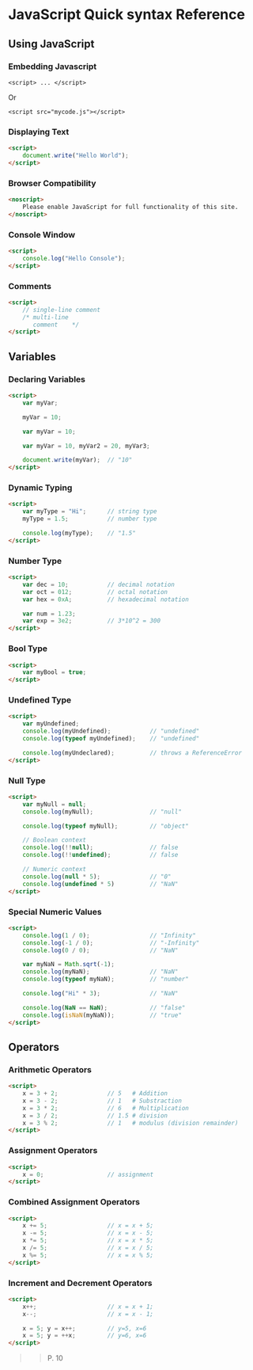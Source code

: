 # JavaScript Quick syntax Reference

## Using JavaScript

### Embedding Javascript

`<script> ... </script>`

Or

`<script src="mycode.js"></script>`

### Displaying Text

```html
<script>
    document.write("Hello World");
</script>
```

### Browser Compatibility

```html
<noscript>
    Please enable JavaScript for full functionality of this site.
</noscript>
```

### Console Window

```html
<script>
    console.log("Hello Console");
</script>
```

### Comments

```html
<script>
    // single-line comment
    /* multi-line
       comment    */
</script>
```

## Variables

### Declaring Variables

```html
<script>
    var myVar;

    myVar = 10;

    var myVar = 10;

    var myVar = 10, myVar2 = 20, myVar3;

    document.write(myVar);  // "10"
</script>
```

### Dynamic Typing

```html
<script>
    var myType = "Hi";      // string type
    myType = 1.5;           // number type

    console.log(myType);    // "1.5"
</script>
```

### Number Type

```html
<script>
    var dec = 10;           // decimal notation
    var oct = 012;          // octal notation
    var hex = 0xA;          // hexadecimal notation

    var num = 1.23;
    var exp = 3e2;          // 3*10^2 = 300
</script>
```

### Bool Type

```html
<script>
    var myBool = true;
</script>
```

### Undefined Type

```html
<script>
    var myUndefined;
    console.log(myUndefined);           // "undefined"
    console.log(typeof myUndefined);    // "undefined"

    console.log(myUndeclared);          // throws a ReferenceError
</script>
```

### Null Type

```html
<script>
    var myNull = null;
    console.log(myNull);                // "null"

    console.log(typeof myNull);         // "object"

    // Boolean context
    console.log(!!null);                // false
    console.log(!!undefined);           // false

    // Numeric context
    console.log(null * 5);              // "0"
    console.log(undefined * 5)          // "NaN"
</script>
```

### Special Numeric Values

```html
<script>
    console.log(1 / 0);                 // "Infinity"
    console.log(-1 / 0);                // "-Infinity"
    console.log(0 / 0);                 // "NaN"

    var myNaN = Math.sqrt(-1);
    console.log(myNaN);                 // "NaN"
    console.log(typeof myNaN);          // "number"

    console.log("Hi" * 3);              // "NaN"

    console.log(NaN == NaN);            // "false"
    console.log(isNaN(myNaN));          // "true"
</script>
```

## Operators

### Arithmetic Operators

```html
<script>
    x = 3 + 2;              // 5   # Addition
    x = 3 - 2;              // 1   # Substraction
    x = 3 * 2;              // 6   # Multiplication
    x = 3 / 2;              // 1.5 # division
    x = 3 % 2;              // 1   # modulus (division remainder)
</script>
```

### Assignment Operators

```html
<script>
    x = 0;                  // assignment
</script>
```

### Combined Assignment Operators

```html
<script>
    x += 5;                 // x = x + 5;
    x -= 5;                 // x = x - 5;
    x *= 5;                 // x = x * 5;
    x /= 5;                 // x = x / 5;
    x %= 5;                 // x = x % 5;
</script>
```

### Increment and Decrement Operators

```html
<script>
    x++;                    // x = x + 1;
    x--;                    // x = x - 1;

    x = 5; y = x++;         // y=5, x=6
    x = 5; y = ++x;         // y=6, x=6
</script>
```

>> P. 10
